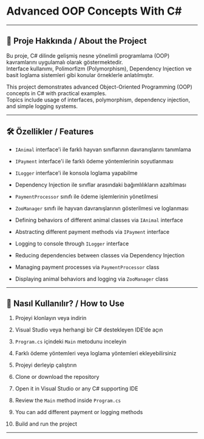 # Advanced OOP Concepts With C#

---

## 📖 Proje Hakkında / About the Project

Bu proje, C# dilinde gelişmiş nesne yönelimli programlama (OOP) kavramlarını uygulamalı olarak göstermektedir.  
Interface kullanımı, Polimorfizm (Polymorphism), Dependency Injection ve basit loglama sistemleri gibi konular örneklerle anlatılmıştır.

This project demonstrates advanced Object-Oriented Programming (OOP) concepts in C# with practical examples.  
Topics include usage of interfaces, polymorphism, dependency injection, and simple logging systems.

---

## 🛠️ Özellikler / Features

- `IAnimal` interface'i ile farklı hayvan sınıflarının davranışlarını tanımlama  
- `IPayment` interface'i ile farklı ödeme yöntemlerinin soyutlanması  
- `ILogger` interface'i ile konsola loglama yapabilme  
- Dependency Injection ile sınıflar arasındaki bağımlılıkların azaltılması  
- `PaymentProcessor` sınıfı ile ödeme işlemlerinin yönetilmesi  
- `ZooManager` sınıfı ile hayvan davranışlarının gösterilmesi ve loglanması

- Defining behaviors of different animal classes via `IAnimal` interface  
- Abstracting different payment methods via `IPayment` interface  
- Logging to console through `ILogger` interface  
- Reducing dependencies between classes via Dependency Injection  
- Managing payment processes via `PaymentProcessor` class  
- Displaying animal behaviors and logging via `ZooManager` class

---

## 🚀 Nasıl Kullanılır? / How to Use

1. Projeyi klonlayın veya indirin  
2. Visual Studio veya herhangi bir C# destekleyen IDE’de açın  
3. `Program.cs` içindeki `Main` metodunu inceleyin  
4. Farklı ödeme yöntemleri veya loglama yöntemleri ekleyebilirsiniz  
5. Projeyi derleyip çalıştırın

1. Clone or download the repository  
2. Open it in Visual Studio or any C# supporting IDE  
3. Review the `Main` method inside `Program.cs`  
4. You can add different payment or logging methods  
5. Build and run the project

---


